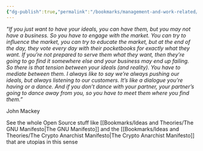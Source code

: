 ```yaml
---
{"dg-publish":true,"permalink":"/bookmarks/management-and-work-related/ideals-and-reality/","tags":["ideas","life","lifehack","money","productivity","theory","work"]}
---
```



_"If you just want to have your ideals, you can have them, but you may not have a business. So you have to engage with the market. You can try to influence the market, you can try to educate the market, but at the end of the day, they vote every day with their pocketbooks for exactly what they want. If you’re not prepared to serve them what they want, then they’re going to go find it somewhere else and your business may end up failing. So there is that tension between your ideals (and reality). You have to mediate between them. I always like to say we’re always pushing our ideals, but always listening to our customers. It’s like a dialogue you’re having or a dance. And if you don’t dance with your partner, your partner’s going to dance away from you, so you have to meet them where you find them.”_

John Mackey

See the whole Open Source stuff like [[Bookmarks/Ideas and Theories/The GNU Manifesto\|The GNU Manifesto]] and the [[Bookmarks/Ideas and Theories/The Crypto Anarchist Manifesto\|The Crypto Anarchist Manifesto]] that are utopias in this sense
